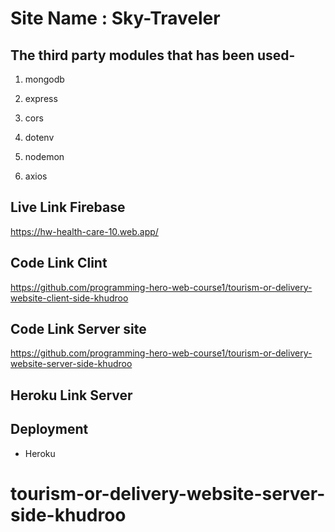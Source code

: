 # Site Name : Sky-Traveler

## The third party modules that has been used-

1. mongodb

2. express

3. cors

4. dotenv

5. nodemon

6. axios

## Live Link Firebase

https://hw-health-care-10.web.app/

## Code Link Clint

https://github.com/programming-hero-web-course1/tourism-or-delivery-website-client-side-khudroo


## Code Link Server site

https://github.com/programming-hero-web-course1/tourism-or-delivery-website-server-side-khudroo

## Heroku Link Server

## Deployment

- Heroku
# tourism-or-delivery-website-server-side-khudroo
